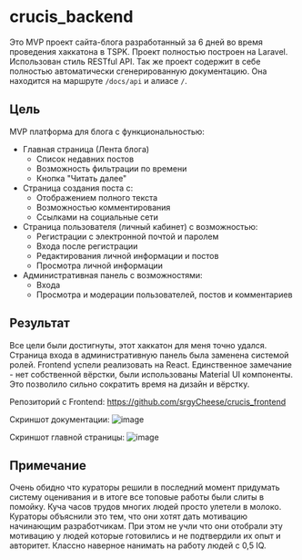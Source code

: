 # crucis_backend
Это MVP проект сайта-блога разработанный за 6 дней во время проведения хаккатона в TSPK. Проект полностью построен на Laravel. Использован стиль RESTful API. Так же проект содержит в себе полностью автоматически сгенерированную документацию. Она находится на маршруте `/docs/api` и алиасе `/`.

## Цель
MVP платформа для блога с функциональностью:

* Главная страница (Лента блога)
    * Список недавних постов
    * Возможность фильтрации по времени
    * Кнопка "Читать далее"
* Страница создания поста с:
    * Отображением полного текста
    * Возможностью комментирования
    * Ссылками на социальные сети
* Страница пользователя (личный кабинет) с возможностью:
    * Регистрации с электронной почтой и паролем
    * Входа после регистрации
    * Редактирования личной информации и постов
    * Просмотра личной информации
* Административная панель с возможностями:
    * Входа
    * Просмотра и модерации пользователей, постов и комментариев
 
## Результат
Все цели были достигнуты, этот хаккатон для меня точно удался. Страница входа в административную панель была заменена системой ролей. Frontend успели реализовать на React. Единственное замечание - нет собственной вёрстки, были использованы Material UI компоненты. Это позволило сильно сократить время на дизайн и вёрстку.

Репозиторий с Frontend: https://github.com/srgyCheese/crucis_frontend  
  
Скриншот документации:
![image](https://github.com/Receiver1/crucis_backend/assets/62743649/a673e6b5-42bd-4f58-9217-3f2e277428fc)

Скриншот главной страницы:
![image](https://github.com/Receiver1/crucis_backend/assets/62743649/6a9527bf-ded6-40e0-b360-bb81b9d75ff3)

## Примечание
Очень обидно что кураторы решили в последний момент придумать систему оценивания и в итоге все топовые работы были слиты в помойку. Куча часов трудов многих людей просто улетели в молоко. Кураторы объяснили это тем, что они хотят дать мотивацию начинающим разработчикам. При этом не учли что они отобрали эту мотивацию у людей которые готовились и не подтвердили их опыт и авторитет. Классно наверное нанимать на работу людей с 0,5 IQ.
